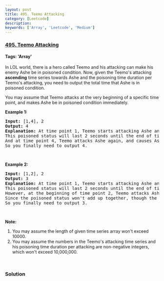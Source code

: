 ```yaml
---
layout: post
title: 495. Teemo Attacking
category: [Leetcode]
description: 
keywords: ['Array', 'Leetcode', 'Medium']
---
```

### [495. Teemo Attacking](https://leetcode.com/problems/teemo-attacking)

#### Tags: 'Array'

<div class="content__u3I1 question-content__JfgR"><div><p>In LOL world, there is a hero called Teemo and his attacking can make his enemy Ashe be in poisoned condition. Now, given the Teemo's attacking <b>ascending</b> time series towards Ashe and the poisoning time duration per Teemo's attacking, you need to output the total time that Ashe is in poisoned condition.</p>
<p>You may assume that Teemo attacks at the very beginning of a specific time point, and makes Ashe be in poisoned condition immediately.</p>
<p><b>Example 1:</b></p>
<pre><b>Input:</b> [1,4], 2
<b>Output:</b> 4
<b>Explanation:</b> At time point 1, Teemo starts attacking Ashe and makes Ashe be poisoned immediately. 
This poisoned status will last 2 seconds until the end of time point 2. 
And at time point 4, Teemo attacks Ashe again, and causes Ashe to be in poisoned status for another 2 seconds. 
So you finally need to output 4.
</pre>
<p> </p>
<p><b>Example 2:</b></p>
<pre><b>Input:</b> [1,2], 2
<b>Output:</b> 3
<b>Explanation:</b> At time point 1, Teemo starts attacking Ashe and makes Ashe be poisoned. 
This poisoned status will last 2 seconds until the end of time point 2. 
However, at the beginning of time point 2, Teemo attacks Ashe again who is already in poisoned status. 
Since the poisoned status won't add up together, though the second poisoning attack will still work at time point 2, it will stop at the end of time point 3. 
So you finally need to output 3.
</pre>
<p> </p>
<p><b>Note:</b></p>
<ol>
<li>You may assume the length of given time series array won't exceed 10000.</li>
<li>You may assume the numbers in the Teemo's attacking time series and his poisoning time duration per attacking are non-negative integers, which won't exceed 10,000,000.</li>
</ol>
<p> </p>
</div></div>

### Solution
